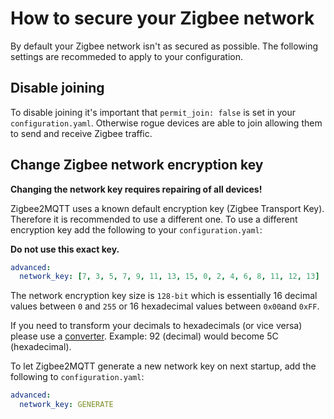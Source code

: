 ---
---
# How to secure your Zigbee network
By default your Zigbee network isn't as secured as possible. The following settings are recommeded to apply to your configuration.

## Disable joining
To disable joining it's important that `permit_join: false` is set in your `configuration.yaml`. Otherwise rogue devices are able to join allowing them to send and receive Zigbee traffic.

## Change Zigbee network encryption key
**Changing the network key requires repairing of all devices!**

Zigbee2MQTT uses a known default encryption key (Zigbee Transport Key). Therefore it is recommended to use a different one. To use a different encryption key add the following to your `configuration.yaml`:

**Do not use this exact key.**
```yaml
advanced:
  network_key: [7, 3, 5, 7, 9, 11, 13, 15, 0, 2, 4, 6, 8, 11, 12, 13]
```

The network encryption key size is `128-bit` which is essentially 16 decimal values between `0` and `255` or 16 hexadecimal values between `0x00`and `0xFF`.

If you need to transform your decimals to hexadecimals (or vice versa) please use a [converter](https://www.binaryhexconverter.com/decimal-to-hex-converter). Example: 92 (decimal) would become 5C (hexadecimal).

To let Zigbee2MQTT generate a new network key on next startup, add the following to `configuration.yaml`:
```yaml
advanced:
  network_key: GENERATE
```
